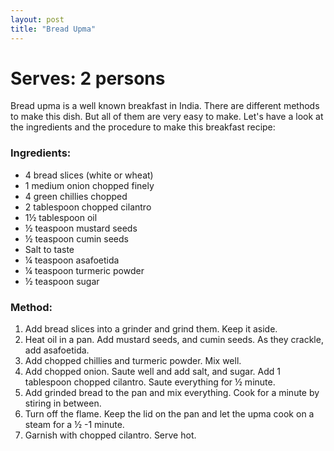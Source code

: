 ```yaml
---
layout: post
title: "Bread Upma"
---
```




# Serves: 2 persons

Bread upma is a well known breakfast in India. There are different methods to make this dish. But all of them are very easy to make. Let's have a look at the ingredients and the procedure to make this breakfast recipe:


### Ingredients:
* 4 bread slices (white or wheat) 
* 1 medium onion chopped finely
* 4 green chillies chopped 
* 2 tablespoon chopped cilantro
* 1½ tablespoon oil
* ½ teaspoon mustard seeds
* ½ teaspoon cumin seeds
* Salt to taste
* ¼ teaspoon asafoetida
* ¼ teaspoon turmeric powder
* ½ teaspoon sugar

### Method:
1. Add bread slices into a grinder and grind them. Keep it aside. 
2. Heat oil in a pan. Add mustard seeds, and cumin seeds. As they crackle, add asafoetida. 
3. Add chopped chillies and turmeric powder. Mix well. 
4. Add chopped onion. Saute well and add salt, and sugar. Add 1 tablespoon chopped cilantro. Saute everything 
for ½ minute. 
5. Add grinded bread to the pan and mix everything. Cook for a minute by stiring in between. 
6. Turn off the flame. Keep the lid on the pan and let the upma cook on a steam for a ½ -1 minute. 
7. Garnish with chopped cilantro. Serve hot.